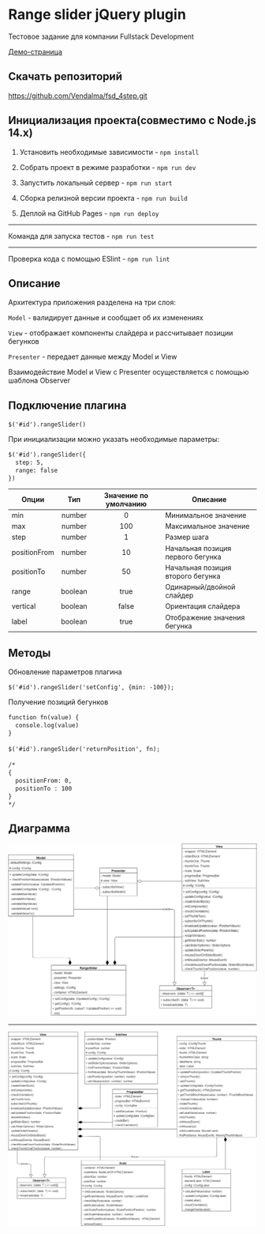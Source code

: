 # Range slider jQuery plugin

Тестовое задание для компании Fullstack Development

[Демо-страница](https://vendalma.github.io/fsd_4step/)

## Скачать репозиторий

https://github.com/Vendalma/fsd_4step.git

## Инициализация проекта(совместимо с Node.js 14.x)

1. Установить необходимые зависимости - `npm install`

2. Собрать проект в режиме разработки - `npm run dev`

3. Запустить локальный сервер - `npm run start`

4. Сборка релизной версии проекта - `npm run build`

5. Деплой на GitHub Pages - `npm run deploy`

---

Команда для запуска тестов - `npm run test`

---

Проверка кода с помощью ESlint - `npm run lint`

## Описание

Архитектура приложения разделена на три слоя:

`Model` - валидирует данные и сообщает об их изменениях

`View` - отображает компоненты слайдера и рассчитывает позиции бегунков

`Presenter` - передает данные между Model и View

Взаимодействие Model и View c Presenter осуществляется с помощью шаблона Observer

## Подключение плагина

```
$('#id').rangeSlider()
```

При инициализации можно указать необходимые параметры:

```
$('#id').rangeSlider({
  step: 5,
  range: false
})
```

| Опции        |   Тип   | Значение по умолчанию | Описание                          |
| ------------ | :-----: | :-------------------: | --------------------------------- |
| min          | number  |           0           | Минимальное значение              |
| max          | number  |          100          | Максимальное значение             |
| step         | number  |           1           | Размер шага                       |
| positionFrom | number  |          10           | Начальная позиция первого бегунка |
| positionTo   | number  |          50           | Начальная позиция второго бегунка |
| range        | boolean |         true          | Одинарный/двойной слайдер         |
| vertical     | boolean |         false         | Ориентация слайдера               |
| label        | boolean |         true          | Отображение значения бегунка      |

## Методы

Обновление параметров плагина

```
$('#id').rangeSlider('setConfig', {min: -100});
```

Получение позиций бегунков

```
function fn(value) {
  console.log(value)
}

$('#id').rangeSlider('returnPosition', fn);

/*
{
  positionFrom: 0,
  positionTo : 100
}
*/
```

## Диаграмма

![alt text](uml/uml-1.jpg)

---

![alt text](uml/uml-2.jpg)

